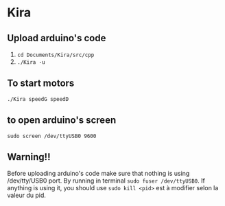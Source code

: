 # Kira

## Upload arduino's code

1. ``` cd Documents/Kira/src/cpp ```
2. ``` ./Kira -u ```

## To start motors

``` ./Kira speedG speedD ```

## to open arduino's screen

``` sudo screen /dev/ttyUSB0 9600 ```

## Warning!!

Before uploading arduino's code make sure that nothing is using /dev/tty/USB0 port.
By running in terminal ``` sudo fuser /dev/ttyUSB0 ```.
If anything is using it, you should use ``` sudo kill <pid> ``` <pid> est à modifier selon la valeur du pid.
